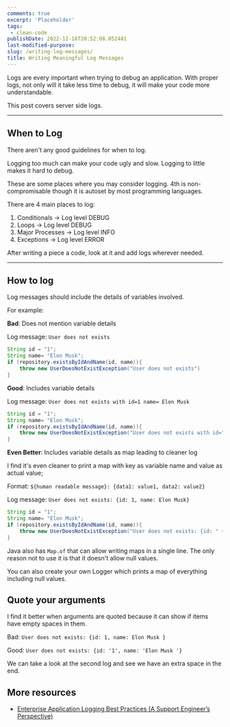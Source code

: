 ```yaml
---
comments: true
excerpt: 'Placeholder' 
tags:
 - clean-code
publishDate: 2022-12-16T20:52:08.052481
last-modified-purpose:
slug: /writing-log-messages/
title: Writing Meaningful Log Messages
---
```


Logs are every important when trying to debug an application. With proper logs, not only will it take less time to debug, it will make your code more understandable.

This post covers server side logs.

***

## **When to Log**

There aren't any good guidelines for when to log.

Logging too much can make your code ugly and slow. Logging to little makes it hard to debug.

These are some places where you may consider logging. 4th is non-compromisable though it is autoset by most programming languages.

There are 4 main places to log:
1. Conditionals -> Log level DEBUG
2. Loops -> Log level DEBUG
3. Major Processes -> Log level INFO
4. Exceptions -> Log level ERROR

After writing a piece a code, look at it and add logs wherever needed.

***

## **How to log**

Log messages should include the details of variables involved.

For example:

**Bad**: Does not mention variable details

Log message: `User does not exists`

```java
String id = "1";
String name= "Elon Musk";
if (repository.existsByIdAndName(id, name)){
    throw new UserDoesNotExistException("User does not exists")
}
```

**Good**: Includes variable details

Log message: `User does not exists with id=1 name= Elon Musk`

```java
String id = "1";
String name= "Elon Musk";
if (repository.existsByIdAndName(id, name)){
    throw new UserDoesNotExistException("User does not exists with id="+id + " name= "+ name);
}
```

**Even Better**: Includes variable details as map leading to cleaner log

I find it's even cleaner to print a map with key as variable name and value as actual value;

Format: `${human readable message}: {data1: value1, data2: value2}`

Log message: `User does not exists: {id: 1, name: Elon Musk}`

```java
String id = "1";
String name= "Elon Musk";
if (repository.existsByIdAndName(id, name)){
    throw new UserDoesNotExistException("User does not exists: {id: " + id +  ", name: " + name + "}");
}
```

Java also has `Map.of` that can allow writing maps in a single line. The only reason not to use it is that it doesn't allow null values.

You can also create your own Logger which prints a map of everything including null values.

## Quote your arguments

I find it better when arguments are quoted because it can show if items have empty spaces in them.

Bad: `User does not exists: {id: 1, name: Elon Musk }`

Good: `User does not exists: {id: '1', name: 'Elon Musk '}`

We can take a look at the second log and see we have an extra space in the end.

## More resources

- [Enterprise Application Logging Best Practices (A Support Engineer’s Perspective)](https://betterprogramming.pub/application-logging-best-practices-a-support-engineers-perspective-b17d0ef1c5df)
